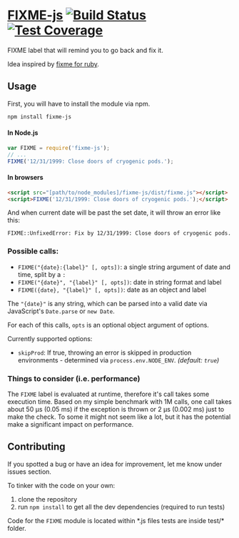 # [FIXME-js](https://www.npmjs.com/package/fixme-js) [![Build Status](https://travis-ci.org/markogresak/FIXME-js.svg?branch=master)](https://travis-ci.org/markogresak/FIXME-js) [![Test Coverage](https://codeclimate.com/github/markogresak/FIXME-js/badges/coverage.svg)](https://codeclimate.com/github/markogresak/FIXME-js/coverage)

FIXME label that will remind you to go back and fix it.

Idea inspired by [fixme for ruby](https://github.com/henrik/fixme).


## Usage

First, you will have to install the module via npm.

``` bash
npm install fixme-js
```

#### In Node.js

``` js
var FIXME = require('fixme-js');
// ...
FIXME('12/31/1999: Close doors of cryogenic pods.');
```

#### In browsers

``` html
<script src="[path/to/node_modules]/fixme-js/dist/fixme.js"></script>
<script>FIXME('12/31/1999: Close doors of cryogenic pods.');</script>
```

And when current date will be past the set date, it will throw an error like this:

```
FIXME::UnfixedError: Fix by 12/31/1999: Close doors of cryogenic pods.
```

### Possible calls:

- `FIXME("{date}:{label}" [, opts])`: a single string argument of date and time, split by a `:`
- `FIXME("{date}", "{label}" [, opts])`: date in string format and label
- `FIXME({date}, "{label}" [, opts])`: date as an object and label

The `"{date}"` is any string, which can be parsed into a valid date via JavaScript's `Date.parse` or `new Date`.

For each of this calls, `opts` is an optional object argument of options.

Currently supported options:

 - `skipProd`: If true, throwing an error is skipped in production environments - determined via `process.env.NODE_ENV`. *(default: `true`)*

### Things to consider (i.e. performance)

The `FIXME` label is evaluated at runtime, therefore it's call takes some execution time. Based on my simple benchmark with 1M calls, one call takes about 50 µs (0.05 ms) if the exception is thrown or 2 µs (0.002 ms) just to make the check. To some it might not seem like a lot, but it has the potential make a significant impact on performance.

## Contributing

If you spotted a bug or have an idea for improvement, let me know under issues section.

To tinker with the code on your own:

1. clone the repository
2. run `npm install` to get all the dev dependencies (required to run tests)

Code for the `FIXME` module is located within \*.js files tests are inside test/* folder.
